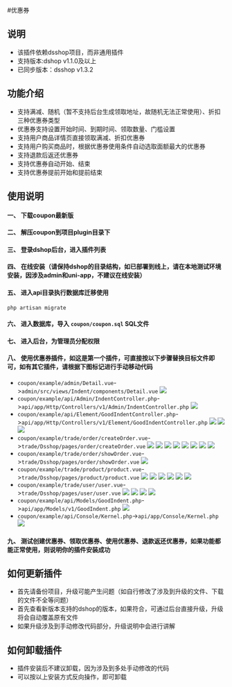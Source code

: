 #优惠券
## 说明
- 该插件依赖dsshop项目，而非通用插件
- 支持版本:dshop v1.1.0及以上
- 已同步版本：dsshop v1.3.2

## 功能介绍
- 支持满减、随机（暂不支持后台生成领取地址，故随机无法正常使用）、折扣三种优惠券类型
- 优惠券支持设置开始时间、到期时间、领取数量、门槛设置
- 支持用户商品详情页直接领取满减、折扣优惠券
- 支持用户购买商品时，根据优惠券使用条件自动选取面额最大的优惠券
- 支持退款后返还优惠券
- 支持优惠券自动开始、结束
- 支持优惠券提前开始和提前结束

## 使用说明
#### 一、 下载coupon最新版
#### 二、 解压coupon到项目plugin目录下
#### 三、 登录dshop后台，进入插件列表
#### 四、 在线安装（请保持dshop的目录结构，如已部署到线上，请在本地测试环境安装，因涉及admin和uni-app，不建议在线安装）
#### 五、 进入api目录执行数据库迁移使用

```
php artisan migrate
```
#### 六、 进入数据库，导入 `coupon/coupon.sql` SQL文件
#### 七、 进入后台，为管理员分配权限
#### 八、 使用优惠券插件，如这是第一个插件，可直接按以下步骤替换目标文件即可，如有其它插件，请根据下图标记进行手动移动代码
- `coupon/example/admin/Detail.vue`->`admin/src/views/Indent/components/Detail.vue`
![](/image/23.png)
- `coupon/example/api/Admin/IndentController.php`->`api/app/Http/Controllers/v1/Admin/IndentController.php`
![](/image/19.png)
- `coupon/example/api/Element/GoodIndentController.php`->`api/app/Http/Controllers/v1/Element/GoodIndentController.php`
![](/image/20.png)
![](/image/21.png)
![](/image/22.png)
- `coupon/example/trade/order/createOrder.vue`->`trade/Dsshop/pages/order/createOrder.vue`
![](/image/11.png)
![](/image/12.png)
![](/image/13.png)
![](/image/14.png)
![](/image/15.png)
![](/image/16.png)
![](/image/17.png)
![](/image/18.png)
- `coupon/example/trade/order/showOrder.vue`->`trade/Dsshop/pages/order/showOrder.vue`
![](/image/25.png)
- `coupon/example/trade/product/product.vue`->`trade/Dsshop/pages/product/product.vue`
![](/image/5.png)
![](/image/6.png)
![](/image/7.png)
![](/image/8.png)
![](/image/9.png)
![](/image/10.png)
- `coupon/example/trade/user/user.vue`->`trade/Dsshop/pages/user/user.vue`
![](/image/1.png)
![](/image/2.png)
![](/image/3.png)
![](/image/4.png)
- `coupon/example/api/Models/GoodIndent.php`->`api/app/Models/v1/GoodIndent.php`
![](/image/24.png)
- `coupon/example/api/Console/Kernel.php`->`api/app/Console/Kernel.php`
![](/image/24.png)
#### 九、 测试创建优惠券、领取优惠券、使用优惠券、退款返还优惠券，如果功能都能正常使用，则说明你的插件安装成功
## 如何更新插件
- 首先请备份项目，升级可能产生问题（如自行修改了涉及到升级的文件、下载的文件不全等问题）
- 首先查看新版本支持的dshop的版本，如果符合，可通过后台直接升级，升级将会自动覆盖原有文件
- 如果升级涉及到手动修改代码部分，升级说明中会进行讲解
## 如何卸载插件
- 插件安装后不建议卸载，因为涉及到多处手动修改的代码
- 可以按以上安装方式反向操作，即可卸载